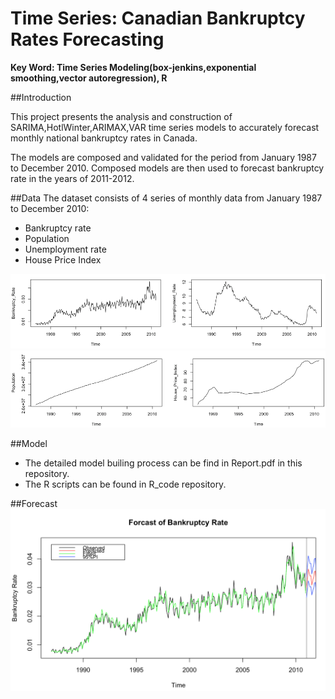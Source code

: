 # Time Series: Canadian Bankruptcy Rates Forecasting
**Key Word: Time Series Modeling(box-jenkins,exponential smoothing,vector autoregression), R**


##Introduction

This project presents the analysis and construction of SARIMA,HotlWinter,ARIMAX,VAR time series models to accurately forecast monthly national bankruptcy rates in Canada.

The models are composed and validated for the period from  January 1987 to December 2010. Composed models are then used to forecast bankruptcy rate in the years of 2011-2012.

##Data
The dataset consists of 4 series of monthly data from January 1987 to December 2010:

* Bankruptcy rate
* Population
* Unemployment rate
* House Price Index

![alt tag](https://github.com/qianmx/TimeSeries-Canadian-National-Bankruptcy-Rate/blob/master/plots/data1.png)
![alt tag](https://github.com/qianmx/TimeSeries-Canadian-National-Bankruptcy-Rate/blob/master/plots/data2.png)

##Model
* The detailed model builing process can be find in Report.pdf in this repository.
* The R scripts can be found in R_code repository.

##Forecast
![alt tag](https://github.com/qianmx/TimeSeries-Canadian-National-Bankruptcy-Rate/blob/master/plots/forecast.png)
